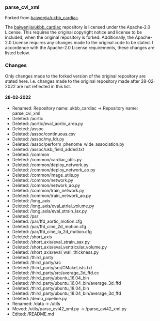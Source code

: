 ### parse_cvi_xml

Forked from [baiwenjia/ukbb_cardiac](https://github.com/baiwenjia/ukbb_cardiac).

The [baiwenjia/ukbb_cardiac](https://github.com/baiwenjia/ukbb_cardiac) repository is licensed under the Apache-2.0 License. This requires the original copyright notice and license to be included, when the original repository is forked. Additionally, the Apache-2.0 License requires any changes made to the original code to be stated. I accordence with the Apache-2.0 License requirements, these changes are listed below.

### Changes
Only changes made to the forked version of the original repository are stated here. I.e. changes made to the original repository made after 28-02-2022 are not reflected in this list.

#### 28-02-2022
* Renamed: Repository name: ukbb_cardiac -> Repository name: parse_cvi_xml
* Deleted: /aortic
* Deleted: /aortic/eval_aortic_area.py
* Deleted: /assoc
* Deleted: /assoc/continuous.csv
* Deleted: /assoc/my_fdr.py
* Deleted: /assoc/perform_phenome_wide_association.py
* Deleted: /assoc/ukb_field_added.txt
* Deleted: /common
* Deleted: /common/cardiac_utils.py
* Deleted: /common/deploy_network.py
* Deleted: /common/deploy_network_ao.py
* Deleted: /common/image_utils.py
* Deleted: /common/network.py
* Deleted: /common/network_ao.py
* Deleted: /common/train_network.py
* Deleted: /common/train_network_ao.py
* Deleted: /long_axis
* Deleted: /long_axis/eval_atrial_volume.py
* Deleted: /long_axis/eval_strain_lax.py
* Deleted: /par
* Deleted: /par/ffd_aortic_motion.cfg
* Deleted: /par/ffd_cine_2d_motion.cfg
* Deleted: /par/ffd_cine_la_2d_motion.cfg
* Deleted: /short_axis
* Deleted: /short_axis/eval_strain_sax.py
* Deleted: /short_axis/eval_ventricular_volume.py
* Deleted: /short_axis/eval_wall_thickness.py
* Deleted: /third_party
* Deleted: /third_party/src
* Deleted: /third_party/src/CMakeLists.txt
* Deleted: /third_party/src/average_3d_ffd.cc
* Deleted: /third_party/ubuntu_16.04_bin
* Deleted: /third_party/ubuntu_16.04_bin/average_3d_ffd
* Deleted: /third_party/ubuntu_18.04_bin
* Deleted: /third_party/ubuntu_18.04_bin/average_3d_ffd
* Deleted: /demo_pipeline.py
* Renamed: /data -> /utils
* Moved:   /utils/parse_cvi42_xml.py -> /parse_cvi42_xml.py
* Edited:  /README.md
